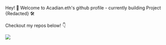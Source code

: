 Hey! 👋 Welcome to Acadian.eth's github profile - currently building Project {Redacted} 🛠️

Checkout my repos below! 👇

![](https://komarev.com/ghpvc/?username=devacadian&color=lightgrey)
